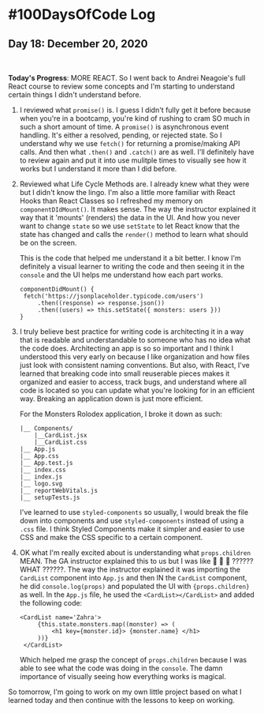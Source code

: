 # #100DaysOfCode Log

## Day 18: December 20, 2020

<br>

**Today's Progress**: MORE REACT. So I went back to Andrei Neagoie's full React
course to review some concepts and I'm starting to understand certain things I
didn't understand before.

1. I reviewed what `promise()` is. I guess I didn't fully get it before because
   when you're in a bootcamp, you're kind of rushing to cram SO much in such a
   short amount of time. A `promise()` is asynchronous event handling. It's
   either a resolved, pending, or rejected state. So I understand why we use
   `fetch()` for returning a promise/making API calls. And then what `.then()`
   and `.catch()` are as well. I'll definitely have to review again and put it
   into use mulitple times to visually see how it works but I understand it more
   than I did before.

2. Reviewed what Life Cycle Methods are. I already knew what they were but I
   didn't know the lingo. I'm also a little more familiar with React Hooks than
   React Classes so I refreshed my memory on `componentDIdMount()`. It makes
   sense. The way the instructor explained it way that it 'mounts' (renders) the
   data in the UI. And how you never want to change `state` so we use `setState`
   to let React know that the state has changed and calls the `render()` method
   to learn what should be on the screen.

   This is the code that helped me understand it a bit better. I know I'm
   definitely a visual learner to writing the code and then seeing it in the
   `console` and the UI helps me understand how each part works.

   ```
   componentDidMount() {
   	fetch('https://jsonplaceholder.typicode.com/users')
   		.then((response) => response.json())
   		.then((users) => this.setState({ monsters: users }))
   }

   ```

3. I truly believe best practice for writing code is architecting it in a way
   that is readable and understandable to someone who has no idea what the code
   does. Architecting an app is so so important and I think I understood this
   very early on because I like organization and how files just look with
   consistent naming conventions. But also, with React, I've learned that
   breaking code into small reuserable pieces makes it organized and easier to
   access, track bugs, and understand where all code is located so you can
   update what you're looking for in an efficient way. Breaking an application
   down is just more efficient.

   For the Monsters Rolodex application, I broke it down as such:

   ```
   |__ Components/
       |__CardList.jsx
       |__CardList.css
   |__ App.js
   |__ App.css
   |__ App.test.js
   |__ index.css
   |__ index.js
   |__ logo.svg
   |__ reportWebVitals.js
   |__ setupTests.js
   ```

   I've learned to use `styled-components` so usually, I would break the file
   down into components and use `styled-components` instead of using a `.css`
   file. I think Styled Components make it simpler and easier to use CSS and
   make the CSS specific to a certain component.

4. OK what I'm really excited about is understanding what `props.children` MEAN.
   The GA instructor explained this to us but I was like 👀 👀 👀 ?????? WHAT
   ??????. The way the instructor explained it was importing the `CardList`
   component into `App.js` and then IN the `CardList` component, he did
   `console.log(props)` and populated the UI with `{props.children}` as well. In
   the `App.js` file, he used the `<CardList></CardList>` and added the
   following code:

   ```
   <CardList name='Zahra'>
   	    {this.state.monsters.map((monster) => (
   		    <h1 key={monster.id}> {monster.name} </h1>
   		))}
   	</CardList>
   ```

   Which helped me grasp the concept of `props.children` because I was able to
   see what the code was doing in the `console`. The damn importance of visually
   seeing how everything works is magical.

So tomorrow, I'm going to work on my own little project based on what I learned
today and then continue with the lessons to keep on working.
